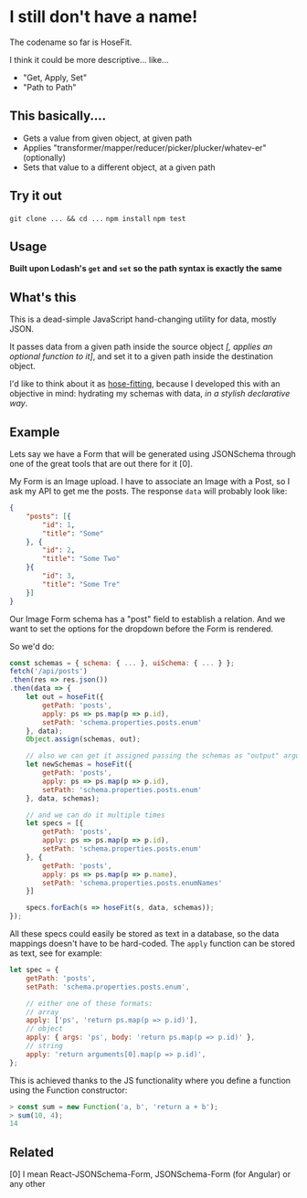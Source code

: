 # I still don't have a name!

The codename so far is HoseFit.

I think it could be more descriptive... like...

* "Get, Apply, Set"
* "Path to Path"

## This basically....

* Gets a value from given object, at given path
* Applies "transformer/mapper/reducer/picker/plucker/whatev-er" (optionally)
* Sets that value to a different object, at a given path

## Try it out

`git clone ... && cd ...`
`npm install`
`npm test`

## Usage

**Built upon Lodash's `get` and `set` so the path syntax is exactly the same**

## What's this

This is a dead-simple JavaScript hand-changing utility for data, mostly JSON.

It passes data from a given path inside the source object *[, applies an optional function to it]*, and set it to a given path inside the destination object.

I'd like to think about it as [hose-fitting](http://www.fredshed.co.uk/photosgardtools/hozelock4waymanifold.jpg), because I developed this with an objective in mind: hydrating my schemas with data, *in a stylish declarative way*.

## Example

Lets say we have a Form that will be generated using JSONSchema through one of the great tools that are out there for it [0].

My Form is an Image upload. I have to associate an Image with a Post, so I ask my API to get me the posts. The response `data` will probably look like: 

```json
{
    "posts": [{
        "id": 1,
        "title": "Some"
    }, {
        "id": 2,
        "title": "Some Two"
    }{
        "id": 3,
        "title": "Some Tre"
    }]
}
```

Our Image Form schema has a "post" field to establish a relation. And we want to set the options for the dropdown before the Form is rendered.

So we'd do:

```javascript
const schemas = { schema: { ... }, uiSchema: { ... } };
fetch('/api/posts')
.then(res => res.json())
.then(data => {
    let out = hoseFit({
        getPath: 'posts',
        apply: ps => ps.map(p => p.id),
        setPath: 'schema.properties.posts.enum'
    }, data);
    Object.assign(schemas, out);

    // also we can get it assigned passing the schemas as "output" argument
    let newSchemas = hoseFit({
        getPath: 'posts',
        apply: ps => ps.map(p => p.id),
        setPath: 'schema.properties.posts.enum'
    }, data, schemas);

    // and we can do it multiple times
    let specs = [{
        getPath: 'posts',
        apply: ps => ps.map(p => p.id),
        setPath: 'schema.properties.posts.enum'
    }, {
        getPath: 'posts',
        apply: ps => ps.map(p => p.name),
        setPath: 'schema.properties.posts.enumNames'
    }]

    specs.forEach(s => hoseFit(s, data, schemas));
});
```

All these specs could easily be stored as text in a database, so the data mappings doesn't have to be hard-coded. The `apply` function can be stored as text, see for example: 

```javascript
let spec = {
    getPath: 'posts',
    setPath: 'schema.properties.posts.enum',

    // either one of these formats:
    // array
    apply: ['ps', 'return ps.map(p => p.id)'],
    // object
    apply: { args: 'ps', body: 'return ps.map(p => p.id)' },
    // string
    apply: 'return arguments[0].map(p => p.id)',
};
```

This is achieved thanks to the JS functionality where you define a function using the Function constructor: 

```javascript
> const sum = new Function('a, b', 'return a + b');
> sum(10, 4);
14
```

## Related

[0] I mean React-JSONSchema-Form, JSONSchema-Form (for Angular) or any other 